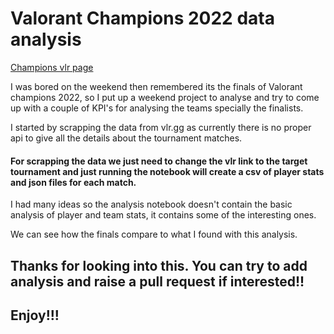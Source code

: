 # Valorant Champions 2022 data analysis

[Champions vlr page](https://www.vlr.gg/event/1015/valorant-champions-2022/)

I was bored on the weekend then remembered its the finals of Valorant champions 2022, so I put up a weekend project to analyse and try to come up with a couple of KPI's for analysing the teams specially the finalists.

I started by scrapping the data from vlr.gg as currently there is no proper api to give all the details about the tournament matches.

#### For scrapping the data we just need to change the vlr link to the target tournament and just running the notebook will create a csv of player stats and json files for each match.

I had many ideas so the analysis notebook doesn't contain the basic analysis of player and team stats, it contains some of the interesting ones.

We can see how the finals compare to what I found with this analysis.

## Thanks for looking into this. You can try to add analysis and raise a pull request if interested!!
## Enjoy!!!
